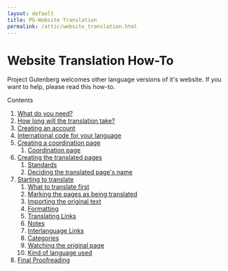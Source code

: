 ```yaml
---
layout: default
title: PG-Website Translation
permalink: /attic/website_translation.html
---
```


# Website Translation How-To

Project Gutenberg welcomes other language versions of it's website. If you want to help, please read this how-to. 

<div class="contents"> Contents
<ol>
<li><a href="#">What do you need?</a></li>
<li><a href="#">How long will the translation take?</a></li>
<li><a href="#">Creating an account</a></li>
<li><a href="#">International code for your language</a></li>
<li><a href="#">Creating a coordination page</a>
<ol class="inner_1">
<li><a href="#">Coordination page</a></li>
</ol>
</li>
<li><a href="#">Creating the translated pages</a>
<ol class="inner_1">
<li><a href="#">Standards</a></li>
<li><a href="#">Deciding the translated page's name</a></li>
</ol>
</li>
<li><a href="#">Starting to translate</a>
<ol class="inner_1">
<li><a href="#">What to translate first</a></li>
<li><a href="#">Marking the pages as being translated</a></li>
<li><a href="#">Importing the original text</a></li>
<li><a href="#">Formatting</a></li>
<li><a href="#">Translating Links</a></li>
<li><a href="#">Notes</a></li>
<li><a href="#">Interlanguage Links</a></li>
<li><a href="#">Categories</a></li>
<li><a href="#">Watching the original page</a></li>
<li><a href="#">Kind of language used</a></li>
</ol>
</li>
<li><a href="#">Final Proofreading</a></li>
</ol>
</div>
